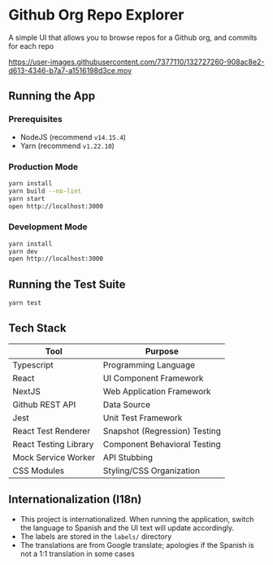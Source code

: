 # Github Org Repo Explorer

A simple UI that allows you to browse repos for a Github org, and commits for each repo

https://user-images.githubusercontent.com/7377110/132727260-908ac8e2-d613-4346-b7a7-a1516198d3ce.mov

## Running the App

### Prerequisites

- NodeJS (recommend `v14.15.4`)
- Yarn (recommend `v1.22.10`)

### Production Mode

```bash
yarn install
yarn build --no-lint
yarn start
open http://localhost:3000
```

### Development Mode

```bash
yarn install
yarn dev
open http://localhost:3000
```

## Running the Test Suite

```bash
yarn test
```

## Tech Stack

| Tool                  | Purpose                       |
| --------------------- | ----------------------------- |
| Typescript            | Programming Language          |
| React                 | UI Component Framework        |
| NextJS                | Web Application Framework     |
| Github REST API       | Data Source                   |
| Jest                  | Unit Test Framework           |
| React Test Renderer   | Snapshot (Regression) Testing |
| React Testing Library | Component Behavioral Testing  |
| Mock Service Worker   | API Stubbing                  |
| CSS Modules           | Styling/CSS Organization      |

## Internationalization (I18n)

- This project is internationalized. When running the application, switch the language to Spanish and the UI text will update accordingly.
- The labels are stored in the `labels/` directory
- The translations are from Google translate; apologies if the Spanish is not a 1:1 translation in some cases
